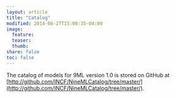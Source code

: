 ```yaml
---
layout: article
title: "Catalog"
modified: 2014-08-27T15:00:35-04:00
image:
  feature:
  teaser:
  thumb:
share: false
toc: false
---
```


The catalog of models for 9ML version 1.0 is stored on GitHub at [http://github.com/INCF/NineMLCatalog/tree/master/](http://github.com/INCF/NineMLCatalog/tree/master/).